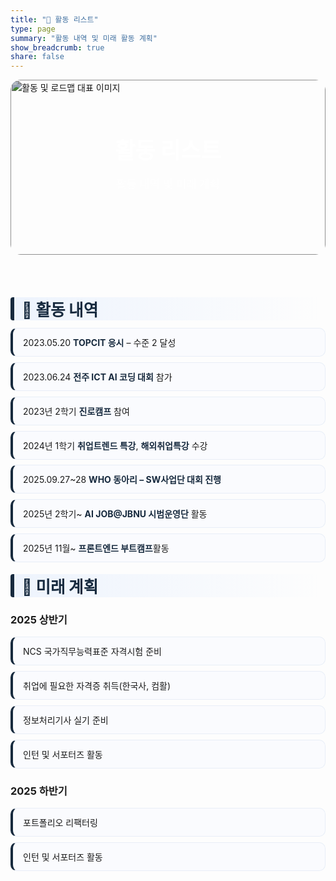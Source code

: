 ```yaml
---
title: "📃 활동 리스트"
type: page
summary: "활동 내역 및 미래 활동 계획"
show_breadcrumb: true
share: false
---
```


<section class="kjh-hero" style="position:relative; overflow:hidden; border-radius:16px; margin-bottom:2rem;">
  <img src="/media/glass.jpg" 
       alt="활동 및 로드맵 대표 이미지" 
       style="width:100%; height:280px; object-fit:cover; filter:brightness(0.75); border-radius:16px;">
  <div style="position:absolute; inset:0; display:flex; flex-direction:column; justify-content:center; align-items:center; color:#fff;">
    <h1 style="font-size:2.2rem; font-weight:800; margin:0;">활동 리스트</h1>
    <p style="font-size:1.1rem; opacity:0.9;">활동 내역 및 미래 계획</p>
  </div>
</section>

<style>
/* ===== KJH — Roadmap (type: page) scoped styles ===== */
.kjh-roadmap{
  --navy:#172a3eff;
  --sky:#172a3eff;
  --mint:#172a3eff;
  --chip:#EEF5FF;
  --line:#E8EEF7;
  --bg:#FAFBFE;
  padding: 1.25rem 0;
}

.kjh-roadmap h2{
  font-size: 1.6rem;
  font-weight: 800;
  color: var(--navy);
  margin: 1rem 0 .75rem;
  padding-left: 12px;
  border-left: 6px solid var(--sky);
  background: linear-gradient(90deg, rgba(58,134,255,.08), transparent);
  border-radius: 4px;
}

.kjh-roadmap h2 + h2 {
  margin-top: 4rem; /* 활동 내역과 미래 계획 사이 간격 확대 */
}

.kjh-roadmap ul{ 
  list-style:none; 
  padding-left:0; 
  margin: .5rem 0 1.2rem;
}

.kjh-roadmap li{
  position: relative;
  background: var(--bg);
  border: 1px solid var(--line);
  border-left: 4px solid var(--sky);
  padding: .75rem 1rem;
  margin: .55rem 0;
  border-radius: 10px;
  transition: background .25s ease, transform .12s ease;
  text-align: justify;
}
.kjh-roadmap li:hover{ background:#F2F7FF; transform: translateY(-1px); }

.kjh-roadmap strong{ color: var(--sky); }
.kjh-roadmap em{ color: var(--mint); }

/* Dark mode */
  .dark .kjh-roadmap{
    --bg:#121823;
    --line:#263042;
    --chip:#1E293B;
  }
  .dark .kjh-roadmap li{ background: var(--bg); border-color: var(--line); }
  .dark .kjh-roadmap h2{ background: linear-gradient(90deg, rgba(58,134,255,.12), transparent); }
  /* 추가: 다크모드 강조 스타일 */
  .dark .kjh-roadmap strong {
    color: #06D6A0 !important; /* 눈에 띄는 파란색 */
    font-weight: 800;
  }
  .dark .kjh-roadmap em {
    color: #06D6A0 !important; /* 밝은 민트색 */
    font-style: italic;
  }
  .dark .kjh-roadmap h2 {
    color: #FFFFFF !important; /* 섹션 제목을 흰색으로 */
  }
  .dark .kjh-roadmap li:hover {
    background: rgba(58,134,255,0.15) !important; /* hover시 은은한 파랑 하이라이트 */
    transform: translateY(-1px);
  }
</style>

<div class="kjh-roadmap">

## 🧭 활동 내역
- 2023.05.20 **TOPCIT 응시** – 수준 2 달성
- 2023.06.24 **전주 ICT AI 코딩 대회** 참가
- 2023년 2학기 **진로캠프** 참여
- 2024년 1학기 **취업트렌드 특강**, **해외취업특강** 수강
- 2025.09.27~28 **WHO 동아리 – SW사업단 대회 진행**
- 2025년 2학기~ **AI JOB@JBNU 시범운영단** 활동
- 2025년 11월~ **프론트엔드 부트캠프**활동

## 🚀 미래 계획
### 2025 상반기
- NCS 국가직무능력표준 자격시험 준비
- 취업에 필요한 자격증 취득(한국사, 컴활)
- 정보처리기사 실기 준비
- 인턴 및 서포터즈 활동

### 2025 하반기
- 포트폴리오 리팩터링
- 인턴 및 서포터즈 활동
</div>